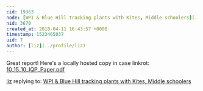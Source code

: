```yaml
---
cid: 19363
node: [WPI & Blue Hill tracking plants with Kites, Middle schoolers](../notes/mathew/9-6-2012/wpi-blue-hill-tracking-plants-kites-middle-schoolers)
nid: 3670
created_at: 2018-04-11 16:43:57 +0000
timestamp: 1523465037
uid: 7
author: [liz](../profile/liz)
---
```


Great report! Here's a locally hosted copy in case linkrot: 
<a href="https://publiclab.org/system/images/photos/000/024/525/original/10_15_10_IQP_Paper.pdf"><i class="fa fa-file"></i> 10_15_10_IQP_Paper.pdf</a>




[liz](../profile/liz) replying to: [WPI & Blue Hill tracking plants with Kites, Middle schoolers](../notes/mathew/9-6-2012/wpi-blue-hill-tracking-plants-kites-middle-schoolers)

